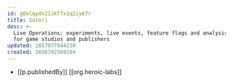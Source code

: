 ```yaml
---
id: g0olqydx211kf7x1q2iy67r
title: Satori
desc: >-
  Live Operations: experiments, live events, feature flags and analysis engine
  for game studios and publishers
updated: 1657977944239
created: 1656792589194
---
```


- [[p.publishedBy]] [[org.heroic-labs]]

